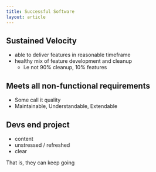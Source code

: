 ```yaml
---
title: Successful Software
layout: article
---
```



## Sustained Velocity

* able to deliver features in reasonable timeframe
* healthy mix of feature development and cleanup
    * i.e not 90% cleanup, 10% features

## Meets all non-functional requirements

* Some call it quality
* Maintainable, Understandable, Extendable


## Devs end project

* content
* unstressed / refreshed
* clear

That is, they can keep going

